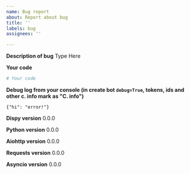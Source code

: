 ```yaml
---
name: Bug report
about: Report about bug
title: ''
labels: bug
assignees: ''

---
```


**Description of bug**
Type Here

**Your code**
```python
# Your code
```

**Debug log from your console (in create bot ``debug=True``, tokens, ids and other c. info mark as "C. info")**
```
{"hi": "error!"}
```

**Dispy version**
0.0.0

**Python version**
0.0.0

**Aiohttp version**
0.0.0

**Requests version**
0.0.0

**Asyncio version**
0.0.0
